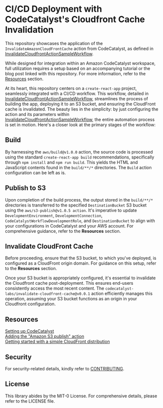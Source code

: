 # CI/CD Deployment with CodeCatalyst's Cloudfront Cache Invalidation

This repository showcases the application of the `InvalidateAmazonCloudFrontCache` action from CodeCatalyst, as defined in [InvalidateCloudfrontActionSampleWorkflow](.codecatalyst/workflows/InvalidateCloudfrontActionSampleWorkflow.yml).

While designed for integration within an Amazon CodeCatalyst workspace, full 
utilization requires a setup based on an accompanying tutorial or the blog post
linked with this repository. For more information, refer to the [Resources](#resources) section.

At its heart, this repository centers on a `create-react-app` project, 
seamlessly integrated with a CI/CD workflow. This workflow, detailed in 
[InvalidateCloudfrontActionSampleWorkflow](.codecatalyst/workflows/InvalidateCloudfrontActionSampleWorkflow.yml), streamlines the process of building the app, deploying it to an S3 bucket, and ensuring the CloudFront cache is invalidated. The beauty lies in the simplicity: by just configuring the action and its parameters within [InvalidateCloudfrontActionSampleWorkflow](.codecatalyst/workflows/InvalidateCloudfrontActionSampleWorkflow.yml), the entire automation process is set in motion. Here's a closer look at the primary stages of the workflow:

## Build
By harnessing the `aws/build@v1.0.0` action, the source code is processed using 
the standard `create-react-app build` recommendations, specifically through 
`npm install` and `npm run build`. This yields the HTML and JavaScript contents 
found in the `build/**/*` directories. The `Build` action configuration can be
left as is. 

## Publish to S3
Upon completion of the build process, the output stored in the `build/**/*` directories is transferred to the specified `DestinationBucket` S3 bucket using the `aws/s3-publish@v1.0.5 action`. It's imperative to update `DevelopmentEnvironment`, `DevelopmentConnection`, `CodeCatalystWorkflowDevelopmentRole`, and `DestinationBucket` to align with your configurations in CodeCatalyst and your AWS account. For comprehensive guidance, refer to the **Resources** section.

## Invalidate CloudFront Cache
Before proceeding, ensure that the S3 bucket, to which you've deployed, is 
configured as a CloudFront origin domain. For guidance on this setup, refer to 
the **Resources** section.

Once your S3 bucket is appropriately configured, it's essential to invalidate 
the Cloudfront cache post-deployment. This ensures end-users consistently 
access the most recent content. The `codecatalyst-labs/invalidate-cloudfront-cache@v0.0.1` action efficiently manages this operation, assuming your S3 bucket functions as an origin in your Cloudfront configuration.

## Resources
[Setting up CodeCatalyst](https://docs.aws.amazon.com/codecatalyst/latest/userguide/setting-up-topnode.html)  
[Adding the "Amazon S3 publish" action](https://docs.aws.amazon.com/codecatalyst/latest/userguide/s3-pub-action.html)  
[Getting started with a simple CloudFront distribution](https://docs.aws.amazon.com/AmazonCloudFront/latest/DeveloperGuide/GettingStarted.SimpleDistribution.html)  

## Security
For security-related details, kindly refer to [CONTRIBUTING](CONTRIBUTING.md#security-issue-notifications).

## License
This library abides by the MIT-0 License. For comprehensive details, please refer to the LICENSE file.
